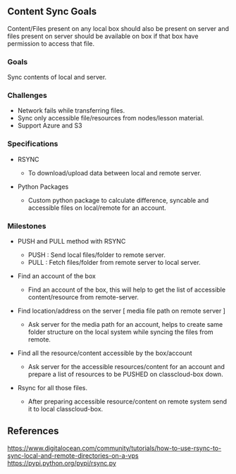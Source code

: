 ## Content Sync Goals
Content/Files present on any local box should also be present on server and files present on server should be available on box if that box have permission to access that file.

### Goals
Sync contents of local and server.

### Challenges
- Network fails while transferring files.
- Sync only accessible file/resources from nodes/lesson material.
- Support Azure and S3 

### Specifications
- RSYNC
   - To download/upload data between local and remote server.

- Python Packages
   - Custom python package to calculate difference, syncable and accessible files on local/remote for an account.

### Milestones
- PUSH and PULL method with RSYNC
    - PUSH : Send local files/folder to remote server.
    - PULL :  Fetch files/folder from remote server to local server.


- Find an account of the box
    - Find an account of the box, this will help to get the list of accessible content/resource from remote-server.
    
- Find location/address on the server [ media file path on remote server ]
    - Ask server for the media path for an account, helps to create same folder structure on the local system while syncing the files from remote.
    
- Find all the resource/content accessible by the box/account
    - Ask server for the accessible resources/content for an account and prepare a list of resources to be PUSHED on classcloud-box down.
    
- Rsync for all those files.
	- After preparing accessible resource/content on remote system send it to local classcloud-box.

## References

https://www.digitalocean.com/community/tutorials/how-to-use-rsync-to-sync-local-and-remote-directories-on-a-vps
https://pypi.python.org/pypi/rsync.py


